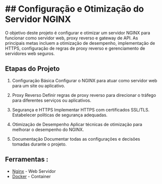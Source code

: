 <h1>## Configuração e Otimização do Servidor NGINX</h1>

O objetivo deste projeto é configurar e otimizar um servidor NGINX para funcionar como servidor web, proxy reverso e gateway de API.
As principais metas incluem a otimização de desempenho, implementação de HTTPS, configuração de regras de proxy reverso e gerenciamento de servidores web seguros.




## Etapas do Projeto

1. Configuração Básica
Configurar o NGINX para atuar como servidor web para um site ou aplicativo.

2. Proxy Reverso
Definir regras de proxy reverso para direcionar o tráfego para diferentes serviços ou aplicativos.

3. Segurança e HTTPS
Implementar HTTPS com certificados SSL/TLS.
Estabelecer políticas de segurança adequadas.

4. Otimização de Desempenho
Aplicar técnicas de otimização para melhorar o desempenho do NGINX.

5. Documentação
Documentar todas as configurações e decisões tomadas durante o projeto.



## Ferramentas :



* [Nginx](https://www.nginx.com/) - Web Servidor
* [Docker](https://www.docker.com/) - Container




